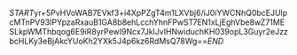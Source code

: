 $START$yr+5PvHVoWAB7EVkf3+i4XpPZgT4m1LXVbj6/iJ0iYWCNhQ0bcEJUlpcMTnPV93IPYpzaRxauB1GA8b8ehLcchYhnFPwST7EN1xLjEghVbe8wZ71MESLkpWMThbqog6E9iR8yrPewI9Ncx7JklJvIHNwiduchKH039opL3Guyr2eJzzbcHLKy3eBjAkcYUoKh2YXk5J4p6kz6RdMsQ78Wg==$END$